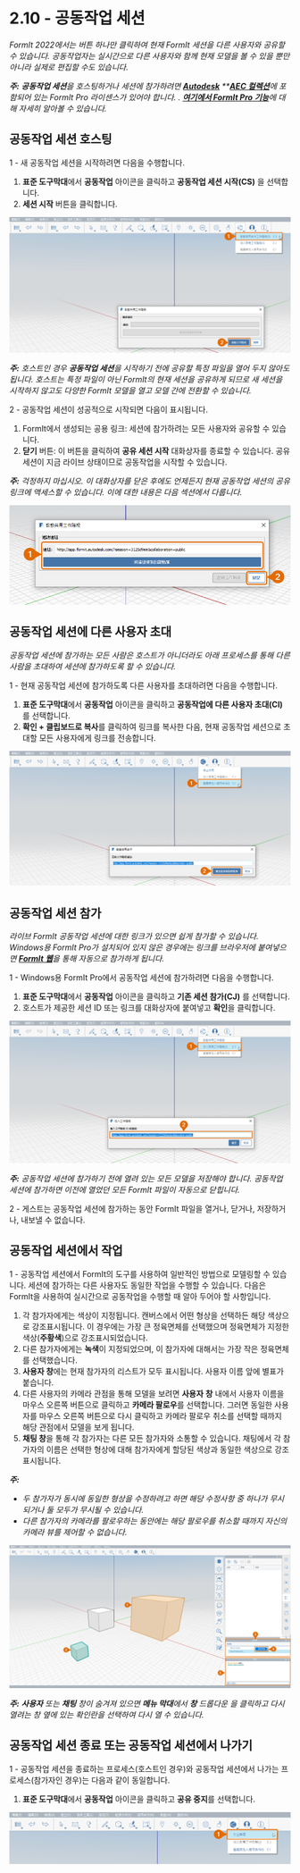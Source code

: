 # 2.10 - 공동작업 세션

_FormIt 2022에서는 버튼 하나만 클릭하여 현재 FormIt 세션을 다른 사용자와 공유할 수 있습니다. 공동작업자는 실시간으로 다른 사용자와 함께 현재 모델을 볼 수 있을 뿐만 아니라 실제로 편집할 수도 있습니다._

_**주:**_ _**공동작업 세션**을 호스팅하거나 세션에 참가하려면_ [_**Autodesk**_](https://www.autodesk.co.kr/collections/architecture-engineering-construction/overview?plc=AECCOL\&term=1-YEAR\&support=ADVANCED\&quantity=1) _\*\*_[_**AEC 컬렉션**_](https://www.autodesk.co.kr/collections/architecture-engineering-construction/overview?plc=AECCOL\&term=1-YEAR\&support=ADVANCED\&quantity=1)_에 포함되어 있는 FormIt Pro 라이센스가 있어야 합니다. ._ [_**여기에서 FormIt Pro 기능**_](https://formit.autodesk.com/#pro-callout)_에 대해 자세히 알아볼 수 있습니다._

## 공동작업 세션 호스팅

1 - 새 공동작업 세션을 시작하려면 다음을 수행합니다.

1. **표준 도구막대**에서 **공동작업** 아이콘을 클릭하고 **공동작업 세션 시작(CS)** 을 선택합니다.
2. **세션 시작** 버튼을 클릭합니다.

![](<../../.gitbook/assets/0 (12).png>)

_**주:**_ _호스트인 경우_ _**공동작업 세션**을 시작하기 전에 공유할 특정 파일을 열어 두지 않아도 됩니다. 호스트는 특정 파일이 아닌 FormIt의 현재 세션을 공유하게 되므로 새 세션을 시작하지 않고도 다양한 FormIt 모델을 열고 모델 간에 전환할 수 있습니다._

2 - 공동작업 세션이 성공적으로 시작되면 다음이 표시됩니다.

1. FormIt에서 생성되는 공용 링크: 세션에 참가하려는 모든 사용자와 공유할 수 있습니다.
2. **닫기** 버튼: 이 버튼을 클릭하여 **공유 세션 시작** 대화상자를 종료할 수 있습니다. 공유 세션이 지금 라이브 상태이므로 공동작업을 시작할 수 있습니다.

_**주:**_ _걱정하지 마십시오. 이 대화상자를 닫은 후에도 언제든지 현재 공동작업 세션의 공유 링크에 액세스할 수 있습니다. 이에 대한 내용은 다음 섹션에서 다룹니다._

![](<../../.gitbook/assets/1 (6).png>)

## 공동작업 세션에 다른 사용자 초대

_공동작업 세션에 참가하는 모든 사람은 호스트가 아니더라도 아래 프로세스를 통해 다른 사람을 초대하여 세션에 참가하도록 할 수 있습니다._

1 - 현재 공동작업 세션에 참가하도록 다른 사용자를 초대하려면 다음을 수행합니다.

1. **표준 도구막대**에서 **공동작업** 아이콘을 클릭하고 **공동작업에 다른 사용자 초대(CI)** 를 선택합니다.
2. **확인 + 클립보드로 복사**를 클릭하여 링크를 복사한 다음, 현재 공동작업 세션으로 초대할 모든 사용자에게 링크를 전송합니다.

![](<../../.gitbook/assets/2 (6).png>)

## 공동작업 세션 참가

_라이브 FormIt 공동작업 세션에 대한 링크가 있으면 쉽게 참가할 수 있습니다. Windows용 FormIt Pro가 설치되어 있지 않은 경우에는 링크를 브라우저에 붙여넣으면_ [_**FormIt 웹**_](https://formit.autodesk.com/app)_을 통해 자동으로 참가하게 됩니다._

1 - Windows용 FormIt Pro에서 공동작업 세션에 참가하려면 다음을 수행합니다.

1. **표준 도구막대**에서 **공동작업** 아이콘을 클릭하고 **기존 세션 참가(CJ)** 를 선택합니다.
2. 호스트가 제공한 세션 ID 또는 링크를 대화상자에 붙여넣고 **확인**을 클릭합니다.

![](<../../.gitbook/assets/3 (15).png>)

_**주:**_ _공동작업 세션에 참가하기 전에 열려 있는 모든 모델을 저장해야 합니다. 공동작업 세션에 참가하면 이전에 열었던 모든 FormIt 파일이 자동으로 닫힙니다._

2 - 게스트는 공동작업 세션에 참가하는 동안 FormIt 파일을 열거나, 닫거나, 저장하거나, 내보낼 수 없습니다.

## 공동작업 세션에서 작업

1 - 공동작업 세션에서 FormIt의 도구를 사용하여 일반적인 방법으로 모델링할 수 있습니다. 세션에 참가하는 다른 사용자도 동일한 작업을 수행할 수 있습니다. 다음은 FormIt을 사용하여 실시간으로 공동작업을 수행할 때 알아 두어야 할 사항입니다.

1. 각 참가자에게는 색상이 지정됩니다. 캔버스에서 어떤 형상을 선택하든 해당 색상으로 강조표시됩니다. 이 경우에는 가장 큰 정육면체를 선택했으며 정육면체가 지정한 색상(**주황색**)으로 강조표시되었습니다.
2. 다른 참가자에게는 **녹색**이 지정되었으며, 이 참가자에 대해서는 가장 작은 정육면체를 선택했습니다.
3. **사용자 창**에는 현재 참가자의 리스트가 모두 표시됩니다. 사용자 이름 앞에 별표가 붙습니다.
4. 다른 사용자의 카메라 관점을 통해 모델을 보려면 **사용자** **창** 내에서 사용자 이름을 마우스 오른쪽 버튼으로 클릭하고 **카메라 팔로우**를 선택합니다. 그러면 동일한 사용자를 마우스 오른쪽 버튼으로 다시 클릭하고 카메라 팔로우 취소를 선택할 때까지 해당 관점에서 모델을 보게 됩니다.
5. **채팅 창**을 통해 각 참가자는 다른 모든 참가자와 소통할 수 있습니다. 채팅에서 각 참가자의 이름은 선택한 형상에 대해 참가자에게 할당된 색상과 동일한 색상으로 강조표시됩니다.

_**주:**_

* _두 참가자가 동시에 동일한 형상을 수정하려고 하면 해당 수정사항 중 하나가 무시되거나 둘 모두가 무시될 수 있습니다._
* _다른 참가자의 카메라를 팔로우하는 동안에는 해당 팔로우를 취소할 때까지 자신의 카메라 뷰를 제어할 수 없습니다._

![](<../../.gitbook/assets/4 (4).png>)

_**주:**_ _**사용자**_ _또는_ _**채팅**_ _창이 숨겨져 있으면 **메뉴 막대**에서_ _**창**_ _드롭다운_ _을 클릭하고 다시 열려는 창 옆에 있는 확인란을 선택하여 다시 열 수 있습니다._

## 공동작업 세션 종료 또는 공동작업 세션에서 나가기

1 - 공동작업 세션을 종료하는 프로세스(호스트인 경우)와 공동작업 세션에서 나가는 프로세스(참가자인 경우)는 다음과 같이 동일합니다.

1. **표준 도구막대**에서 **공동작업** 아이콘을 클릭하고 **공유 중지**를 선택합니다.

![](<../../.gitbook/assets/5 (14).png>)
